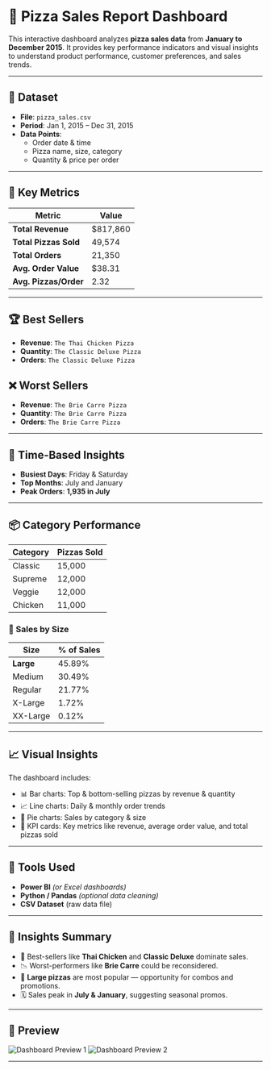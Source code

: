 # 🍕 Pizza Sales Report Dashboard

This interactive dashboard analyzes **pizza sales data** from **January to December 2015**. It provides key performance indicators and visual insights to understand product performance, customer preferences, and sales trends.

---

## 📁 Dataset

- **File**: `pizza_sales.csv`
- **Period**: Jan 1, 2015 – Dec 31, 2015
- **Data Points**:
  - Order date & time
  - Pizza name, size, category
  - Quantity & price per order

---

## 🔑 Key Metrics

| Metric                   | Value      |
|--------------------------|------------|
| **Total Revenue**        | $817,860   |
| **Total Pizzas Sold**    | 49,574     |
| **Total Orders**         | 21,350     |
| **Avg. Order Value**     | $38.31     |
| **Avg. Pizzas/Order**    | 2.32       |

---

## 🏆 Best Sellers

- **Revenue**: `The Thai Chicken Pizza`
- **Quantity**: `The Classic Deluxe Pizza`
- **Orders**: `The Classic Deluxe Pizza`

## ❌ Worst Sellers

- **Revenue**: `The Brie Carre Pizza`
- **Quantity**: `The Brie Carre Pizza`
- **Orders**: `The Brie Carre Pizza`

---

## 📅 Time-Based Insights

- **Busiest Days**: Friday & Saturday
- **Top Months**: July and January
- **Peak Orders**: **1,935 in July**

---

## 📦 Category Performance

| Category  | Pizzas Sold |
|-----------|-------------|
| Classic   | 15,000      |
| Supreme   | 12,000      |
| Veggie    | 12,000      |
| Chicken   | 11,000      |

### 🍕 Sales by Size

| Size     | % of Sales |
|----------|------------|
| **Large**    | 45.89%     |
| Medium   | 30.49%     |
| Regular  | 21.77%     |
| X-Large  | 1.72%      |
| XX-Large | 0.12%      |

---

## 📈 Visual Insights

The dashboard includes:

- 📊 Bar charts: Top & bottom-selling pizzas by revenue & quantity  
- 📈 Line charts: Daily & monthly order trends  
- 🧁 Pie charts: Sales by category & size  
- 📌 KPI cards: Key metrics like revenue, average order value, and total pizzas sold  

---

## 🧰 Tools Used

- **Power BI** *(or Excel dashboards)*  
- **Python / Pandas** *(optional data cleaning)*  
- **CSV Dataset** (raw data file)

---

## 📌 Insights Summary

- 🥇 Best-sellers like **Thai Chicken** and **Classic Deluxe** dominate sales.
- 📉 Worst-performers like **Brie Carre** could be reconsidered.
- 🍕 **Large pizzas** are most popular — opportunity for combos and promotions.
- 🗓️ Sales peak in **July & January**, suggesting seasonal promos.

---

## 📸 Preview

![Dashboard Preview 1](https://your-image-link-here.com)
![Dashboard Preview 2](https://your-image-link-here.com)

---



